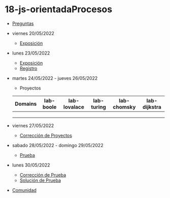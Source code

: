 # 18-js-orientadaProcesos

- [Preguntas](https://escuela.it/cursos/curso-recurrencia-desarrollo-software/clase/patron)
- viernes 20/05/2022
  - [Exposición](https://escuela.it/cursos/curso-recurrencia-desarrollo-software/clase/patron)
- lunes 23/05/2022
  - [Exposición](https://escuela.it/cursos/curso-recurrencia-desarrollo-software/clase/patron)
  - [Registro](https://forms.gle/pA2QvsW32P4KtTD77)
- martes 24/05/2022 - jueves 26/05/2022
  - Proyectos
  
  |Domains|lab-boole|lab-lovalace|lab-turing|lab-chomsky|lab-dijkstra|
  |-------|---------|------------|----------|-----------|--------------|
  |       |         |            |          |           |              |
  |       |         |            |          |           |              |
  |       |         |            |          |           |              |
- viernes 27/05/2022
  - [Corrección de Proyectos](https://escuela.it/cursos/curso-recurrencia-desarrollo-software/clase/patron)
- sabado 28/05/2022 - domingo 29/05/2022
  - [Prueba](https://forms.gle/hB9UJoN2PYiexctH8)
- lunes 30/05/2022
  - [Corrección de Prueba](https://escuela.it/cursos/curso-recurrencia-desarrollo-software/clase/patron)
  - [Solución de Prueba](https://docs.google.com/spreadsheets/d/1Uwtqa5VdD5wK2X7eLgkS6_th16aPnsW8pa5Ft2TyLPo/edit#gid=0)
- [Comunidad](https://app.slack.com/client/T02S3KYD464/C02TPQ6QQ7Q)

